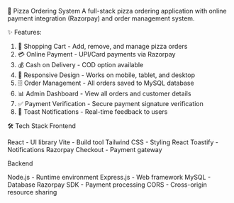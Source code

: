 🍕 Pizza Ordering System
A full-stack pizza ordering application with online payment integration (Razorpay) and order management system.

✨ Features: 

1. 🛒 Shopping Cart - Add, remove, and manage pizza orders
2. 💳 Online Payment - UPI/Card payments via Razorpay
3. 💰 Cash on Delivery - COD option available
4. 📱 Responsive Design - Works on mobile, tablet, and desktop
5. 🗄️ Order Management - All orders saved to MySQL database
6. 📊 Admin Dashboard - View all orders and customer details
7. ✅ Payment Verification - Secure payment signature verification
8. 🔔 Toast Notifications - Real-time feedback to users

🛠️ Tech Stack
Frontend

React - UI library
Vite - Build tool
Tailwind CSS - Styling
React Toastify - Notifications
Razorpay Checkout - Payment gateway

Backend

Node.js - Runtime environment
Express.js - Web framework
MySQL - Database
Razorpay SDK - Payment processing
CORS - Cross-origin resource sharing
